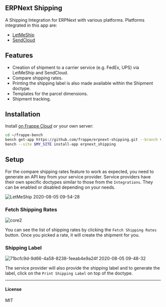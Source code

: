 ## ERPNext Shipping

A Shipping Integration for ERPNext with various platforms. Platforms integrated in this app are:

- [LetMeShip](https://www.letmeship.com/en/)
- [SendCloud](https://www.sendcloud.com/home-new/)

## Features
- Creation of shipment to a carrier service (e.g. FedEx, UPS) via LetMeShip and SendCloud. 
- Compare shipping rates. 
- Printing the shipping label is also made available within the Shipment doctype.
- Templates for the parcel dimensions.
- Shipment tracking.

## Installation

Install [on Frappe Cloud](https://frappecloud.com/marketplace/apps/shipping) or your own server:

```bash
cd ~/frappe-bench
bench get-app https://github.com/frappe/erpnext-shipping.git --branch version-14
bench --site $MY_SITE install-app erpnext_shipping
```

## Setup
For the compare shipping rates feature to work as expected, you need to generate an API key from your service provider. Service providers have their own specific doctypes similar to those from the `Integrations`. They can be enabled or disabled depending on your needs.

![LetMeShip 2020-08-05 09-54-28](https://user-images.githubusercontent.com/17470909/89377411-500c4f80-d724-11ea-8fe5-b11fec2a5c27.png)

### Fetch Shipping Rates
![core2](https://user-images.githubusercontent.com/17470909/89377460-70d4a500-d724-11ea-8550-a2813b936651.gif)

You can see the list of shipping rates by clicking the `Fetch Shipping Rates` button. Once you picked a rate, it will create the shipment for you. 

### Shipping Label
![71bcfc9d-9d66-4a58-8238-1eeab4e9a24f 2020-08-05 09-48-32](https://user-images.githubusercontent.com/17470909/89377478-78944980-d724-11ea-8120-a5374c6e4c5e.png)

The service provider will also provide the shipping label and to generate the label, click on the `Print Shipping Label` on top of the doctype.

-----------------------
#### License

MIT
